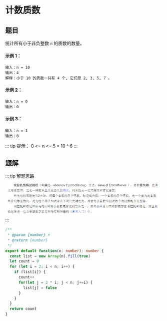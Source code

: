 # 计数质数

## 题目
统计所有小于非负整数 `n` 的质数的数量。

#### 示例 1：
```
输入：n = 10
输出：4
解释：小于 10 的质数一共有 4 个, 它们是 2, 3, 5, 7 。
```

#### 示例 2：
```
输入：n = 0
输出：0
```

#### 示例 3：
```
输入：n = 1
输出：0
```

::: tip 提示：
0 <= n <= 5 * 10 ^ 6
:::

## 题解
::: tip 解题思路
![img.png](img.png)
:::

```ts
/**
 * @param {number} n
 * @return {number}
 */
export default function(n: number): number {
  const list = new Array(n).fill(true)
  let count = 0
  for (let i = 2; i < n; i++) {
    if (list[i]) {
      count++
      for(let j = 2 * i; j < n; j+=i) {
        list[j] = false
      }
    }
  }
  return count
}
```
